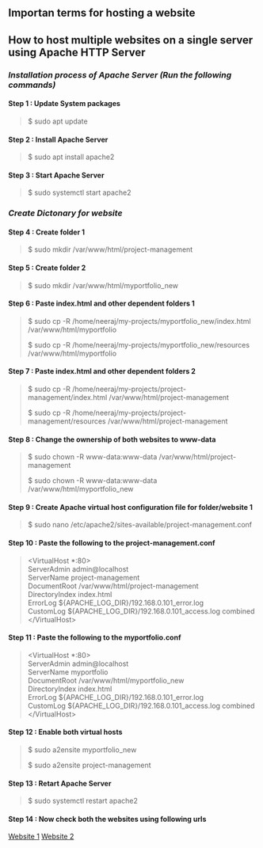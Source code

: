 ## Importan terms for hosting a website
## How to host multiple websites on a single server using Apache HTTP Server
### _Installation process of Apache Server (Run the following commands)_
#### Step 1 : Update System packages
> $ sudo apt update
#### Step 2 : Install Apache Server
> $ sudo apt install apache2
#### Step 3 : Start Apache Server
> $ sudo systemctl start apache2
### _Create Dictonary for website_
#### Step 4 : Create folder 1
> $ sudo mkdir /var/www/html/project-management
#### Step 5 : Create folder 2
> $ sudo mkdir /var/www/html/myportfolio_new
#### Step 6 : Paste index.html and other dependent folders 1
> $ sudo cp -R /home/neeraj/my-projects/myportfolio_new/index.html /var/www/html/myportfolio
>
> $ sudo cp -R /home/neeraj/my-projects/myportfolio_new/resources /var/www/html/myportfolio
#### Step 7 : Paste index.html and other dependent folders 2
> $ sudo cp -R /home/neeraj/my-projects/project-management/index.html /var/www/html/project-management
>
> $ sudo cp -R /home/neeraj/my-projects/project-management/resources /var/www/html/project-management
#### Step 8 : Change the ownership of both websites to www-data
> $ sudo chown -R www-data:www-data /var/www/html/project-management
>
> $ sudo chown -R www-data:www-data /var/www/html/myportfolio_new
#### Step 9 : Create Apache virtual host configuration file for folder/website 1
> $ sudo nano /etc/apache2/sites-available/project-management.conf
#### Step 10 : Paste the following to the project-management.conf
> &#60;VirtualHost *:80&#62;<br/>
ServerAdmin admin@localhost<br/>
ServerName  project-management<br/>
DocumentRoot /var/www/html/project-management<br/>
DirectoryIndex index.html<br/>
ErrorLog ${APACHE_LOG_DIR}/192.168.0.101_error.log<br/>
CustomLog ${APACHE_LOG_DIR}/192.168.0.101_access.log combined<br/>
&#60;/VirtualHost&#62;
#### Step 11 : Paste the following to the myportfolio.conf
> &#60;VirtualHost *:80&#62;<br/>
ServerAdmin admin@localhost<br/>
ServerName  myportfolio<br/>
DocumentRoot /var/www/html/myportfolio_new<br/>
DirectoryIndex index.html<br/>
ErrorLog ${APACHE_LOG_DIR}/192.168.0.101_error.log<br/>
CustomLog ${APACHE_LOG_DIR}/192.168.0.101_access.log combined<br/>
&#60;/VirtualHost&#62;
#### Step 12 : Enable both virtual hosts
> $ sudo a2ensite myportfolio_new
>
> $ sudo a2ensite project-management
#### Step 13 : Retart Apache Server
> $ sudo systemctl restart apache2
#### Step 14 : Now check both the websites using following urls
[Website 1](http://192.168.31.14/project-management)
[Website 2](http://192.168.31.14/myportfolio)
